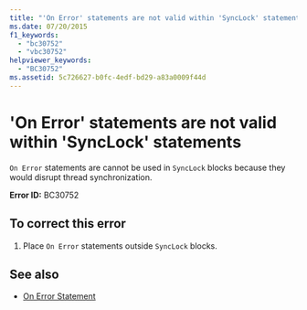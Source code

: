 ```yaml
---
title: "'On Error' statements are not valid within 'SyncLock' statements"
ms.date: 07/20/2015
f1_keywords: 
  - "bc30752"
  - "vbc30752"
helpviewer_keywords: 
  - "BC30752"
ms.assetid: 5c726627-b0fc-4edf-bd29-a83a0009f44d
---
```

# 'On Error' statements are not valid within 'SyncLock' statements
`On Error` statements are cannot be used in `SyncLock` blocks because they would disrupt thread synchronization.  
  
 **Error ID:** BC30752  
  
## To correct this error  
  
1. Place `On Error` statements outside `SyncLock` blocks.  
  
## See also

- [On Error Statement](../../visual-basic/language-reference/statements/on-error-statement.md)
